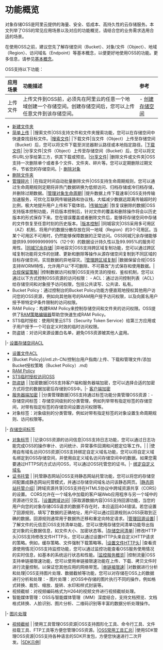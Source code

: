 # 功能概览

对象存储OSS是阿里云提供的海量、安全、低成本、高持久性的云存储服务。本文列举了OSS的常见应用场景以及对应的功能概览，请结合您的业务需求选用合适的场景。

在使用OSS之前，建议您先了解存储空间（Bucket）、对象/文件（Object）、地域（Region）、访问域名（Endpoint）等基本概念，以便更好地使用OSS的功能。更多信息，请参见[基本概念](/intl.zh-CN/开发指南/基本概念.md)。

OSS支持以下功能：

|应用场景|功能描述|参考|
|:---|:---|:-|
|上传文件|上传文件到OSS前，必须先在阿里云的任意一个地域创建一个存储空间。创建存储空间后，您可以上传任意文件到该存储空间。|-   [创建存储空间](/intl.zh-CN/开发指南/存储空间（Bucket）/创建存储空间.md)
-   [新建文件夹](/intl.zh-CN/控制台用户指南/上传、下载和管理文件/新建目录.md)
-   [简单上传](/intl.zh-CN/开发指南/对象/文件（Object）/上传文件（Object）/简单上传.md) |
|搜索文件|OSS支持文件和文件夹搜索功能，您可以在存储空间中快速查找目标文件。|[搜索文件](/intl.zh-CN/控制台用户指南/上传、下载和管理文件/搜索文件.md)|
|下载文件|当文件（Object）上传至存储空间（Bucket）后，您可以将文件下载至浏览器默认路径或本地指定路径。|[下载文件](/intl.zh-CN/快速入门/控制台快速入门/下载文件.md)|
|分享文件|文件（Object）上传至存储空间（Bucket）后，您可以将文件URL分享给第三方，供其下载或预览。|[分享文件](/intl.zh-CN/快速入门/控制台快速入门/分享文件.md)|
|删除文件或文件夹|OSS支持一次删除单个或者多个文件、文件夹、碎片等。您可以定期删除过期文件，节省您的存储空间。|-   [删除对象](/intl.zh-CN/开发指南/对象/文件（Object）/管理文件/删除文件.md)
-   [删除文件夹](/intl.zh-CN/控制台用户指南/上传、下载和管理文件/删除文件夹.md)
-   [管理碎片](/intl.zh-CN/控制台用户指南/上传、下载和管理文件/管理碎片.md) |
|在指定时间自动批量删除文件|OSS支持生命周期规则，您可以通过生命周期规则定期将非热门数据转换为低频访问、归档存储或冷归档存储，并删除过期数据。|[管理对象生命周期](/intl.zh-CN/开发指南/对象/文件（Object）/文件生命周期/生命周期规则介绍.md)|
|提升数据上传下载速率|OSS支持传输加速服务，可优化互联网传输链路和协议栈，大幅减少数据远距离传输超时的比例，极大地提升用户上传和下载体验。|[传输加速](/intl.zh-CN/开发指南/存储空间（Bucket）/传输加速.md)|
|恢复误删除的数据|OSS支持版本控制功能，开启版本控制后，针对文件的覆盖和删除操作将会以历史版本的形式保存下来。您在错误覆盖或者删除文件后，能够将存储空间中存储的文件恢复至任意时刻的历史版本。|[版本控制](/intl.zh-CN/开发指南/数据安全/版本控制/版本控制介绍.md)|
|同城容灾|OSS采用多可用区（AZ）机制，将用户的数据分散存放在同一地域（Region）的3个可用区。当某个可用区不可用时，仍然能够保障数据的正常访问。OSS同城冗余存储能够提供99.9999999999%（12个9）的数据设计持久性以及99.995%的服务可用性。|[同城冗余存储](/intl.zh-CN/开发指南/数据安全/数据容灾/同城冗余存储.md)|
|异地容灾|OSS支持跨区域复制功能，您可以通过跨区域复制功能将文件的创建、更新和删除等操作从源存储空间复制到不同区域的目标存储空间，实现数据的异地容灾。|[管理跨区域复制](/intl.zh-CN/开发指南/数据安全/数据容灾/跨区域复制介绍.md)|
|数据保留合规|OSS支持WORM特性，允许用户以“不可删除、不可篡改”方式保存和使用数据。|[合规保留策略](/intl.zh-CN/开发指南/数据安全/合规保留策略.md)|
|控制数据访问权限|OSS支持灵活的授权、鉴权机制，您可以通过以下方式控制OSS资源的访问权限： -   ACL：通过访问控制列表（ACL）给存储空间和对象授予访问权限，包括公共读写、公共读、私有。
-   Bucket Policy：通过控制台的Bucket Policy功能方便直观地授权其他用户访问您的OSS资源，例如向其他账号的RAM用户授予访问权限，以及向匿名用户授予带特定IP条件限制的访问权限。
-   RAM Policy：构建RAM Policy来控制存储空间和文件夹的访问权限。OSS提供了[RAM策略编辑器](/intl.zh-CN/常用工具/RAM策略编辑器.md)帮助您快速生成RAM Policy。
-   STS临时授权：使用阿里云STS（Security Token Service）给第三方应用或子用户授予一个可自定义时效的临时访问权限。
-   防盗链：对访问来源设置白名单，避免OSS资源被其他人盗用。

|-   [设置存储空间ACL](/intl.zh-CN/开发指南/存储空间（Bucket）/设置存储空间读写权限（ACL）.md)
-   [设置文件ACL](/intl.zh-CN/控制台用户指南/上传、下载和管理文件/设置文件读写权限ACL.md)
-   [Bucket Policy](/intl.zh-CN/控制台用户指南/上传、下载和管理文件/添加Bucket授权策略（Bucket Policy）.md)
-   [RAM Policy](/intl.zh-CN/开发指南/数据安全/访问控制/访问控制概述.md)
-   [STS临时授权访问OSS](/intl.zh-CN/开发指南/数据安全/访问控制/STS临时授权访问OSS.md)
-   [防盗链](/intl.zh-CN/开发指南/数据安全/访问控制/防盗链.md) |
|加密数据|OSS支持客户端和服务器端加密，您可以选择合适的加密方式将您的数据加密后存储到OSS中。|-   [客户端加密](/intl.zh-CN/开发指南/数据安全/数据加密/客户端加密.md)
-   [服务器端加密](/intl.zh-CN/开发指南/数据安全/数据加密/服务器端加密.md) |
|分类管理数据|OSS支持通过标签功能分类管理OSS资源：-   存储空间标签：存储空间级别的分类管理，例如列举带有指定标签的存储空间，对带有指定标签的存储空间设置访问权限等。
-   对象标签：对象级别的分类管理，例如对带有指定标签的对象设置生命周期规则、访问权限等。

|-   [存储空间标签](/intl.zh-CN/开发指南/存储空间（Bucket）/存储空间标签.md)
-   [对象标签](/intl.zh-CN/开发指南/对象/文件（Object）/管理文件/对象标签.md) |
|记录OSS资源的访问信息|OSS支持日志功能，您可以通过日志功能完成OSS的操作审计、访问统计、异常事件回溯和问题定位等工作。| |
|使用自有域名访问OSS资源|OSS支持绑定自定义域名功能，您可以将自定义域名绑定到OSS存储空间，并使用自定义域名访问存储空间中的数据。如果您需要通过HTTPS的方式访问OSS，可以通过OSS托管您的证书。|-   [绑定自定义域名](/intl.zh-CN/开发指南/存储空间（Bucket）/绑定自定义域名.md)
-   [证书托管](/intl.zh-CN/控制台用户指南/存储空间管理/管理域名/证书托管.md) |
|托管静态网站|OSS支持静态网站托管功能，您可以将您的存储空间配置成静态网站托管模式，并通过存储空间域名访问该静态网页。|[静态网站托管介绍](/intl.zh-CN/开发指南/静态网站托管/静态网站托管.md)|
|跨域资源共享|OSS支持在HTML5协议中跨域资源共享（CORS）的设置。 CORS允许在一个域名中加载的客户端Web应用程序与另一个域中的资源进行交互。|[设置跨域访问](/intl.zh-CN/开发指南/存储空间（Bucket）/设置跨域资源共享.md)|
|获取源数据内容|OSS支持回源功能，当您的用户向您的对象存储OSS请求的数据不存在时，本应返回404错误。若您设置了回源规则，填写了数据的正确地址，用户可以通过回源规则从OSS获取到正确的数据。回源规则通常用于数据热迁移和重定向特定请求。|[管理回源设置](/intl.zh-CN/开发指南/对象/文件（Object）/管理文件/管理回源设置.md)|
|了解文件的元信息|OSS支持清单功能，您可以使用存储空间清单功能导出指定对象的元数据信息，如文件大小、加密状态等。|[存储空间清单](/intl.zh-CN/开发指南/存储空间（Bucket）/存储空间清单.md)|
|修改HTTP头|OSS支持修改文件HTTP头，您可以通过设置HTTP头来自定义HTTP请求的策略。例如，缓存策略、文件强制下载策略等。|[设置文件HTTP头](/intl.zh-CN/控制台用户指南/上传、下载和管理文件/设置文件HTTP头.md)|
|查看资源使用情况|OSS支持监控功能，您可以通过监控功能查看OSS服务使用情况的实时信息，如基本的系统运行状态和性能。|[监控服务概览](/intl.zh-CN/开发指南/监控服务/监控服务概览.md)|
|控制流量|OSS支持单链接限速功能，您可以使用单链接限速功能在上传、下载、拷贝文件时进行流量控制，以保证您其他应用的网络带宽。|[单链接限速](/intl.zh-CN/开发指南/对象/文件（Object）/单链接限速.md)|
|对数据进行分析和处理|OSS支持图片处理、数据截帧等功能，您可以对存储在OSS上的数据进行分析和处理：-   图片处理：对OSS中存储的图片执行不同的操作，例如格式转换、裁剪、缩放、旋转、水印和样式封装等。
-   视频截帧：对视频编码格式为H264的视频文件进行视频截帧处理。
-   智能媒体管理：OSS与智能媒体管理（IMM）深度结合，支持文档预览、文档格式转换、人脸识别、图片分析、二维码识别等丰富的数据分析处理操作。

|-   [图片处理](/intl.zh-CN/开发指南/数据处理/图片处理指南/图片处理操作方式.md)
-   [视频截帧](/intl.zh-CN/开发指南/数据处理/视频截帧.md) |
|使用工具管理OSS资源|OSS支持图形化工具、命令行工具、文件挂载工具、FTP工具等方便您管理OSS资源。|[OSS常用工具汇总](/intl.zh-CN/常用工具/OSS常用工具汇总.md)|
|使用SDK管理OSS资源|OSS支持各种语言的SDK开发包，方便您快速进行二次开发。|[SDK示例](SDK示例t22258.dita#concept_dcn_tp1_kfb)|

